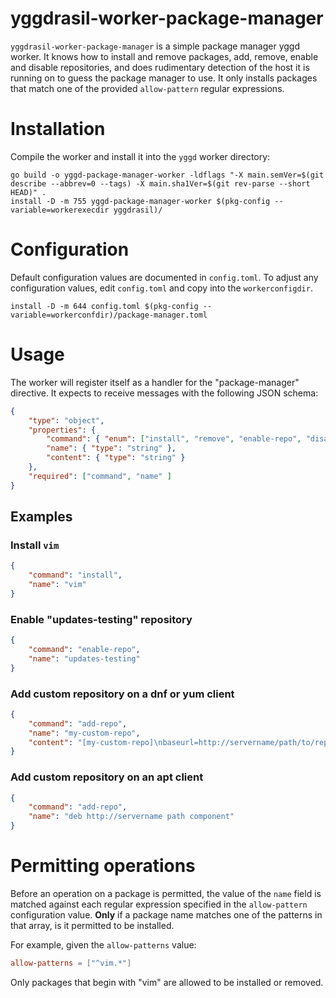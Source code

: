 # yggdrasil-worker-package-manager

`yggdrasil-worker-package-manager` is a simple package manager yggd worker. It
knows how to install and remove packages, add, remove, enable and disable
repositories, and does rudimentary detection of the host it is running on to guess
the package manager to use. It only installs packages that match one of the
provided `allow-pattern` regular expressions.

# Installation

Compile the worker and install it into the `yggd` worker directory:

```
go build -o yggd-package-manager-worker -ldflags "-X main.semVer=$(git describe --abbrev=0 --tags) -X main.sha1Ver=$(git rev-parse --short HEAD)" .
install -D -m 755 yggd-package-manager-worker $(pkg-config --variable=workerexecdir yggdrasil)/
```

# Configuration

Default configuration values are documented in `config.toml`. To adjust any
configuration values, edit `config.toml` and copy into the `workerconfigdir`.

```
install -D -m 644 config.toml $(pkg-config --variable=workerconfdir)/package-manager.toml
```

# Usage

The worker will register itself as a handler for the "package-manager"
directive. It expects to receive messages with the following JSON schema:

```json
{
    "type": "object",
    "properties": {
        "command": { "enum": ["install", "remove", "enable-repo", "disable-repo", "add-repo", "remove-repo"] },
        "name": { "type": "string" },
        "content": { "type": "string" }
    },
    "required": ["command", "name" ]
}
```

## Examples

### Install `vim`

```json
{
    "command": "install",
    "name": "vim"
}
```

### Enable "updates-testing" repository

```json
{
    "command": "enable-repo",
    "name": "updates-testing"
}
```

### Add custom repository on a dnf or yum client

```json
{
    "command": "add-repo",
    "name": "my-custom-repo",
    "content": "[my-custom-repo]\nbaseurl=http://servername/path/to/repo\nenabled=1"
}
```

### Add custom repository on an apt client

```json
{
    "command": "add-repo",
    "name": "deb http://servername path component"
}
```

# Permitting operations

Before an operation on a package is permitted, the value of the `name` field is
matched against each regular expression specified in the `allow-pattern`
configuration value. **Only** if a package name matches one of the patterns in
that array, is it permitted to be installed.

For example, given the `allow-patterns` value:

```toml
allow-patterns = ["^vim.*"]
```

Only packages that begin with "vim" are allowed to be installed or removed.
